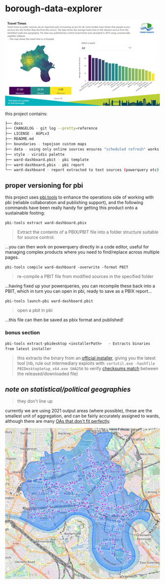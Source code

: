 # borough-data-explorer

[![dashboard screenshot](./docs/borough-data-explorer.png)](https://data-hamlets.github.io/open-data-tower-hamlets/borough-data-explorer/)

this project contains: 

```sh
├── docs
├── CHANGELOG - git log --pretty=reference
├── LICENSE - AGPLv3
├── README.md
├── boundaries - topojson custom maps
├── data - using only online sources ensures "scheduled refresh" works
├── style - viridis palette
├── ward-dashboard.pbit - pbi template
├── ward-dashboard.pbix - pbi report
└── ward-dashboard - report extracted to text sources (powerquery etc)
```
## proper versioning for pbi

this project uses [pbi.tools](https://pbi.tools) to enhance the operations side of working with pbi (reliable collaboration and publishing support), and the following commands have been really handy for getting this product onto a sustainable footing:

`pbi-tools extract ward-dashboard.pbix`

> Extract the contents of a PBIX/PBIT file into a folder structure suitable for source control.

...you can then work on powerquery directly in a code editor, useful for managing complex products where you need to find/replace across multiple pages.

`pbi-tools compile ward-dashboard -overwrite -format PBIT`

> re-compile a PBIT file from modified sources in the specified folder

...having fixed up your powerqueries, you can recompile these back into a PBIT, which in turn you can open in pbi, ready to save as a PBIX report...

`pbi-tools launch-pbi ward-dashboard.pbit`

> open a pbit in pbi

...this file can then be saved as pbix format and published!

### bonus section

`pbi-tools extract-pbidesktop <installerPath>   - Extracts binaries from latest installer`

> this extracts the binary from an [official installer](https://github.com/microsoft/winget-pkgs/tree/4f5c3107c67f67ab682d72b7c3825a9a8d1f48cd/manifests/m/Microsoft/PowerBI), giving you the latest tool (nb, rule out intermediary exploits with: `certutil.exe -hashfile PBIDesktopSetup_x64.exe SHA256` to verify [checksums match](https://github.com/microsoft/winget-pkgs/blob/4f5c3107c67f67ab682d72b7c3825a9a8d1f48cd/manifests/m/Microsoft/PowerBI/2.120.963.0/Microsoft.PowerBI.installer.yaml#L25) between the released/downloaded file)

## _note on statistical/political geographies_
> they don't line up

currently we are using 2021 output areas (where possible), these are the smallest unit of aggregation, and can be fairly accurately assigned to wards, although there are many [OAs that don't fit perfectly](https://nbviewer.org/github/data-hamlets/census-data/blob/main/notebooks/0.2-lbth-oa-ward-overlaps.ipynb). 

![map showing oas overlapping wards](./docs/oas-overlapping-wards.png)
